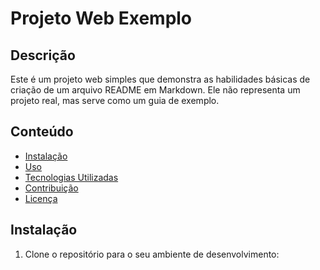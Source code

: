 # Projeto Web Exemplo

## Descrição

Este é um projeto web simples que demonstra as habilidades básicas de criação de um arquivo README em Markdown. Ele não representa um projeto real, mas serve como um guia de exemplo.

## Conteúdo

- [Instalação](#instalação)
- [Uso](#uso)
- [Tecnologias Utilizadas](#tecnologias-utilizadas)
- [Contribuição](#contribuição)
- [Licença](#licença)

## Instalação

1. Clone o repositório para o seu ambiente de desenvolvimento:

